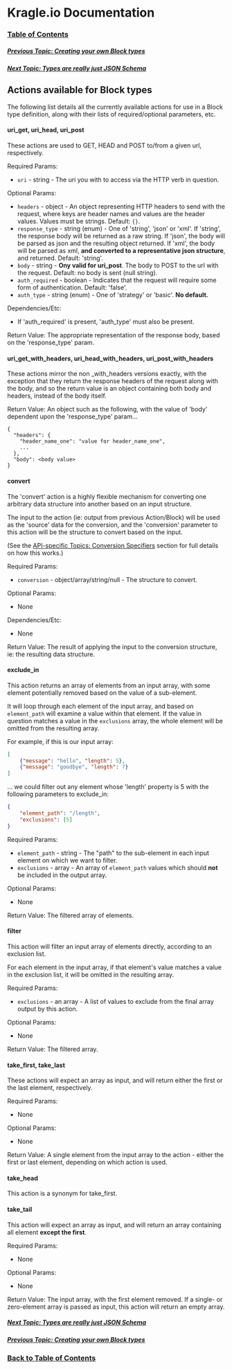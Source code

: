 # Kragle.io Documentation

### [Table of Contents](../README.md)

##### [Previous Topic: Creating your own Block types](./Creating_Block_Types.md)

##### [Next Topic: Types are really just JSON Schema](./Types.md)

## Actions available for Block types

The following list details all the currently available actions for use in a Block type definition, along with their lists of required/optional parameters, etc.

#### uri_get, uri_head, uri_post

These actions are used to GET, HEAD and POST to/from a given url, respectively.

Required Params:
- `uri` - string - The uri you with to access via the HTTP verb in question. 

Optional Params:
- `headers` - object - An object representing HTTP headers to send with the request, where keys are header names and values are the header values. Values must be strings. Default: `{}`.
- `response_type` - string (enum) - One of 'string', 'json' or 'xml'. If 'string', the response body will be returned as a raw string. If 'json', the body will be parsed as json and the resulting object returned. If 'xml', the body will be parsed as xml, **and converted to a representative json structure**, and returned. Default: 'string'.
- `body` - string - **Ony valid for uri_post**. The body to POST to the url with the request. Default: no body is sent (null string).
- `auth_required` - boolean - Indicates that the request will require some form of authentication. Default: 'false'.
- `auth_type` - string (enum) - One of 'strategy' or 'basic'. **No default.**

Dependencies/Etc:
- If 'auth_required' is present, 'auth_type' must also be present.

Return Value: The appropriate representation of the response body, based on the 'response_type' param.

#### uri_get_with_headers, uri_head_with_headers, uri_post_with_headers

These actions mirror the non _with_headers versions exactly, with the exception that they return the response headers of the request along with the body, and so the return value is an object containing both body and headers, instead of the body itself.

Return Value: An object such as the following, with the value of 'body' dependent upon the 'response_type' param...
```
{
  "headers": {
    "header_name_one": "value for header_name_one",
    ...
  },
  "body": <body value>
}
```

#### convert

The 'convert' action is a highly flexible mechanism for converting one arbitrary data structure into another based on an input structure.

The input to the action (ie: output from previous Action/Block) will be used as the 'source' data for the conversion, and the 'conversion' parameter to this action will be the structure to convert based on the input.

(See the [API-specific Topics: Conversion Specifiers](../API-specific_Topics/Conversion_Specifiers.md) section for full details on how this works.)

Required Params:
- `conversion` - object/array/string/null - The structure to convert.

Optional Params:
- None

Dependencies/Etc:
- None

Return Value: The result of applying the input to the conversion structure, ie: the resulting data structure.

#### exclude_in

This action returns an array of elements from an input array, with some element potentially removed based on the value of a sub-element.

It will loop through each element of the input array, and based on `element_path` will examine a value within that element. If the value in question matches a value in the `exclusions` array, the whole element will be omitted from the resulting array.

For example, if this is our input array:

```json
[
    {"message": "hello", "length": 5},
    {"message": "goodbye", "length": 7}
]
```

... we could filter out any element whose 'length' property is 5 with the following parameters to exclude_in:

```json
{
    "element_path": "/length",
    "exclusions": [5]
}
```

Required Params:
- `element_path` - string - The "path" to the sub-element in each input element on which we want to filter.
- `exclusions` - array - An array of `element_path` values which should **not** be included in the output array.

Optional Params:
- None

Return Value: The filtered array of elements.

#### filter

This action will filter an input array of elements directly, according to an exclusion list.

For each element in the input array, if that element's value matches a value in the exclusion list, it will be omitted in the resulting array.

Required Params:
- `exclusions` - an array - A list of values to exclude from the final array output by this action.

Optional Params:
- None

Return Value: The filtered array.

#### take_first, take_last

These actions will expect an array as input, and will return either the first or the last element, respectively.

Required Params:
- None

Optional Params:
- None

Return Value: A single element from the input array to the action - either the first or last element, depending on which action is used.

#### take_head

This action is a synonym for take_first.

#### take_tail

This action will expect an array as input, and will return an array containing all element **except the first**.

Required Params:
- None

Optional Params:
- None

Return Value: The input array, with the first element removed. If a single- or zero-element array is passed as input, this action will return an empty array.


##### [Next Topic: Types are really just JSON Schema](./Types.md)

##### [Previous Topic: Creating your own Block types](./Creating_Block_Types.md)

### [Back to Table of Contents](../README.md)

